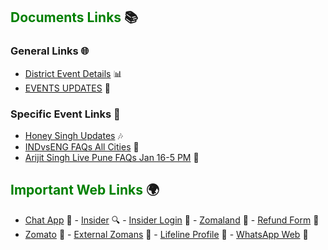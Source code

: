 ## <span style="color: Green;">Documents Links</span> 📚

### General Links 🌐

- [District Event Details](https://docs.google.com/spreadsheets/d/1it4rlECHXYQtrjr24LQ3MzIkkOjy9dFdY92cCe201IE/edit?gid=89651715#gid=89651715) 📊
- [EVENTS UPDATES](https://docs.google.com/spreadsheets/d/1awPy28Dw_jGX907CiAoTCtIGIYg0iKshfoMxRAQqUKw/edit?gid=1594796217#gid=1594796217) 🔄

### Specific Event Links 🎤

- [Honey Singh Updates](https://docs.google.com/spreadsheets/d/1VRpi0APPkfQSWJzBhfIyNAqn1e5GEWUTxmp8qhtvSg4/edit?gid=54208201#gid=54208201) 🎶
- [INDvsENG FAQs All Cities](https://docs.google.com/spreadsheets/d/11arNieLnwollg3r4o6xYrNxvAIcT3HIXNC_o-MdRJVQ/edit?gid=307067024#gid=307067024) 🏏
- [Arijit Singh Live Pune FAQs Jan 16-5 PM](https://docs.google.com/spreadsheets/d/1xygjFsQGanMbqV9AmID3JS-j7QOY7WfhNwPXvKxulg4/edit?gid=0#gid=0) 🎤

## <span style="color: Green;">Important Web Links</span> 🌍

- [Chat App](https://external.zomans.com/support/agent) 💬 - [Insider](https://insider.in) 🔍 - [Insider Login](https://admin.insider.in) 🔑 - [Zomaland](https://insider.in/zomaland-by-zomato-carnival/article) 🎉 - [Refund Form](https://docs.google.com/forms/u/0/d/e/1FAIpQLScozlEwq8q4piV1PoflZOyTkBQlsTp0NCd_HS_y69xCVBHgXQ/formResponse) 📝  
- [Zomato](https://www.zomato.com/) 🍴 - [External Zomans](https://external.zomans.com/) 🔗 - [Lifeline Profile](https://external-access.zomans.com/#/apps) 🏥 - [WhatsApp Web](https://web.whatsapp.com/) 💬
